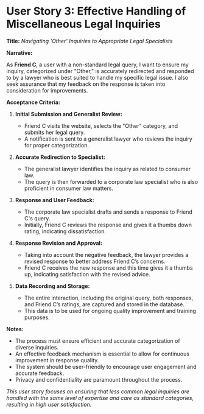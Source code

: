 # User Story 3: Effective Handling of Miscellaneous Legal Inquiries

**Title:** *Navigating 'Other' Inquiries to Appropriate Legal Specialists*

**Narrative:**

As **Friend C**, a user with a non-standard legal query, I want to ensure my inquiry, categorized under "Other," is accurately redirected and responded to by a lawyer who is best suited to handle my specific legal issue. I also seek assurance that my feedback on the response is taken into consideration for improvements.

**Acceptance Criteria:**

1. **Initial Submission and Generalist Review:**
   - Friend C visits the website, selects the "Other" category, and submits her legal query.
   - A notification is sent to a generalist lawyer who reviews the inquiry for proper categorization.

2. **Accurate Redirection to Specialist:**
   - The generalist lawyer identifies the inquiry as related to consumer law.
   - The query is then forwarded to a corporate law specialist who is also proficient in consumer law matters.

3. **Response and User Feedback:**
   - The corporate law specialist drafts and sends a response to Friend C's query.
   - Initially, Friend C reviews the response and gives it a thumbs down rating, indicating dissatisfaction.

4. **Response Revision and Approval:**
   - Taking into account the negative feedback, the lawyer provides a revised response to better address Friend C’s concerns.
   - Friend C receives the new response and this time gives it a thumbs up, indicating satisfaction with the revised advice.

5. **Data Recording and Storage:**
   - The entire interaction, including the original query, both responses, and Friend C’s ratings, are captured and stored in the database.
   - This data is to be used for ongoing quality improvement and training purposes.

**Notes:**

- The process must ensure efficient and accurate categorization of diverse inquiries.
- An effective feedback mechanism is essential to allow for continuous improvement in response quality.
- The system should be user-friendly to encourage user engagement and accurate feedback.
- Privacy and confidentiality are paramount throughout the process.

_This user story focuses on ensuring that less common legal inquiries are handled with the same level of expertise and care as standard categories, resulting in high user satisfaction._

